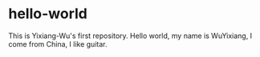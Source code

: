 # hello-world
This is Yixiang-Wu's first repository.
Hello world, my name is WuYixiang, I come from China, I like guitar.  
